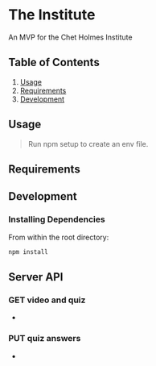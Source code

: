 # The Institute
An MVP for the Chet Holmes Institute

## Table of Contents

1. [Usage](#Usage)
2. [Requirements](#Requirements)
3. [Development](#development)

## Usage

> Run npm setup to create an env file.

## Requirements


## Development

### Installing Dependencies

From within the root directory:

```sh
npm install
```
## Server API

### GET video and quiz
  *

### PUT quiz answers
  *

